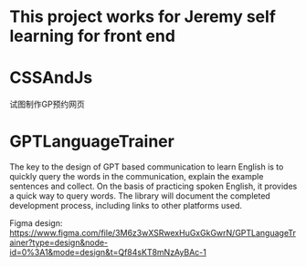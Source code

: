 # This project works for Jeremy self learning for front end

# CSSAndJs
试图制作GP预约网页

# GPTLanguageTrainer
The key to the design of GPT based communication to learn English is to quickly query the words in the communication, explain the example sentences and collect. On the basis of practicing spoken English, it provides a quick way to query words. The library will document the completed development process, including links to other platforms used.


Figma design: https://www.figma.com/file/3M6z3wXSRwexHuGxGkGwrN/GPTLanguageTrainer?type=design&node-id=0%3A1&mode=design&t=Qf84sKT8mNzAyBAc-1
